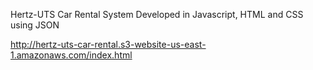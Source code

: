 Hertz-UTS Car Rental System Developed in Javascript, HTML and CSS using JSON

http://hertz-uts-car-rental.s3-website-us-east-1.amazonaws.com/index.html
